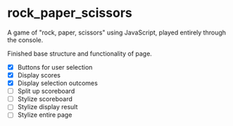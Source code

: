 # rock_paper_scissors
A game of "rock, paper, scissors" using JavaScript, played entirely through the console.

Finished base structure and functionality of page.

- [x] Buttons for user selection
- [x] Display scores
- [x] Display selection outcomes
- [ ] Split up scoreboard
- [ ] Stylize scoreboard
- [ ] Stylize display result
- [ ] Stylize entire page
